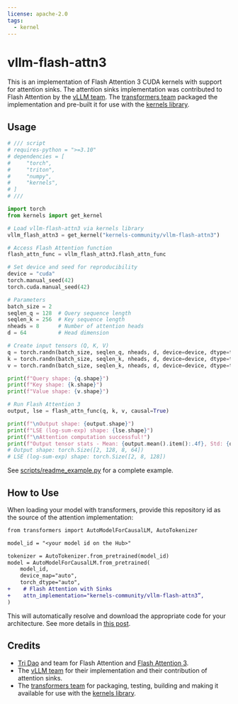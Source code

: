 ```yaml
---
license: apache-2.0
tags:
  - kernel
---
```


# vllm-flash-attn3

This is an implementation of Flash Attention 3 CUDA kernels with support for attention sinks. The attention sinks implementation was contributed to Flash Attention by the [vLLM team](https://huggingface.co/vllm-project). The [transformers team](https://huggingface.co/transformers-community) packaged the implementation and pre-built it for use with the [kernels library](https://github.com/huggingface/kernels).

## Usage

```python
# /// script
# requires-python = ">=3.10"
# dependencies = [
#     "torch",
#     "triton",
#     "numpy",
#     "kernels",
# ]
# ///

import torch
from kernels import get_kernel

# Load vllm-flash-attn3 via kernels library
vllm_flash_attn3 = get_kernel("kernels-community/vllm-flash-attn3")

# Access Flash Attention function
flash_attn_func = vllm_flash_attn3.flash_attn_func

# Set device and seed for reproducibility
device = "cuda"
torch.manual_seed(42)
torch.cuda.manual_seed(42)

# Parameters
batch_size = 2
seqlen_q = 128  # Query sequence length
seqlen_k = 256  # Key sequence length
nheads = 8      # Number of attention heads
d = 64          # Head dimension

# Create input tensors (Q, K, V)
q = torch.randn(batch_size, seqlen_q, nheads, d, device=device, dtype=torch.bfloat16)
k = torch.randn(batch_size, seqlen_k, nheads, d, device=device, dtype=torch.bfloat16)
v = torch.randn(batch_size, seqlen_k, nheads, d, device=device, dtype=torch.bfloat16)

print(f"Query shape: {q.shape}")
print(f"Key shape: {k.shape}")
print(f"Value shape: {v.shape}")

# Run Flash Attention 3
output, lse = flash_attn_func(q, k, v, causal=True)

print(f"\nOutput shape: {output.shape}")
print(f"LSE (log-sum-exp) shape: {lse.shape}")
print(f"\nAttention computation successful!")
print(f"Output tensor stats - Mean: {output.mean().item():.4f}, Std: {output.std().item():.4f}")
# Output shape: torch.Size([2, 128, 8, 64])
# LSE (log-sum-exp) shape: torch.Size([2, 8, 128])
```

See [scripts/readme_example.py](scripts/readme_example.py) for a complete example.

## How to Use

When loading your model with transformers, provide this repository id as the source of the attention implementation:

```diff
from transformers import AutoModelForCausalLM, AutoTokenizer

model_id = "<your model id on the Hub>"

tokenizer = AutoTokenizer.from_pretrained(model_id)
model = AutoModelForCausalLM.from_pretrained(
    model_id,
    device_map="auto",
    torch_dtype="auto",
+    # Flash Attention with Sinks
+    attn_implementation="kernels-community/vllm-flash-attn3”,
)
```

This will automatically resolve and download the appropriate code for your architecture. See more details in [this post](https://huggingface.co/blog/hello-hf-kernels).

## Credits

- [Tri Dao](https://huggingface.co/tridao) and team for Flash Attention and [Flash Attention 3](https://tridao.me/blog/2024/flash3/).
- The [vLLM team](https://huggingface.co/vllm-project) for their implementation and their contribution of attention sinks.
- The [transformers team](https://huggingface.co/transformers-community) for packaging, testing, building and making it available for use with the [kernels library](https://github.com/huggingface/kernels).

